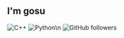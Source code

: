 ## I'm gosu
![C++](https://img.shields.io/badge/C++-00599C?style=for-the-badge&logo=c%2B%2B&logoColor=white)
![Python](https://img.shields.io/badge/Python-3776AB?style=for-the-badge&logo=python&logoColor=white)\n
![GitHub followers](https://img.shields.io/github/followers/gaksultang?label=Followers&style=social)
